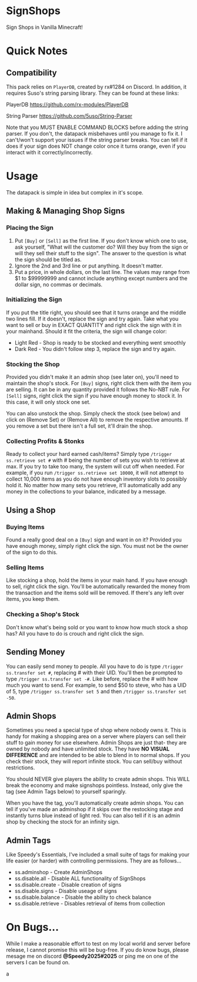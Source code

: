 # SignShops
Sign Shops in Vanilla Minecraft!


# Quick Notes

## Compatibility
This pack relies on `PlayerDB`, created by rx#1284 on Discord. In addition, it requires Suso's string parsing library. They can be found at these links:

PlayerDB <link>https://github.com/rx-modules/PlayerDB</link>

String Parser <link>https://github.com/5uso/String-Parser</link>

Note that you MUST ENABLE COMMAND BLOCKS before adding the string parser. If you don't, the datapack misbehaves until you manage to fix it. I can't/won't support your issues if the string parser breaks. You can tell if it does if your sign does NOT change color once it turns orange, even if you interact with it correctly/incorrectly.

# Usage
The datapack is simple in idea but complex in it's scope. 

## Making & Managing Shop Signs

### Placing the Sign
1. Put `[Buy]` or `[Sell]` as the first line. If you don't know which one to use, ask yourself, "What will the customer do? Will they buy from the sign or will they sell their stuff to the sign". The answer to the question is what the sign should be titled as.
2. Ignore the 2nd and 3rd line or put anything. It doesn't matter.
3. Put a price, in whole dollars, on the last line. The values may range from $1 to $99999999 and cannot include anything except numbers and the dollar sign, no commas or decimals.

### Initializing the Sign
If you put the title right, you should see that it turns orange and the middle two lines fill. If it doesn't, replace the sign and try again. Take what you want to sell or buy in EXACT QUANTITY and right click the sign with it in your mainhand. Should it fit the criteria, the sign will change color:
* Light Red - Shop is ready to be stocked and everything went smoothly
* Dark Red - You didn't follow step 3, replace the sign and try again.

### Stocking the Shop
Provided you didn't make it an admin shop (see later on), you'll need to maintain the shop's stock. For `[Buy]` signs, right click them with the item you are selling. It can be in any quantity provided it follows the No-NBT rule. For `[Sell]` signs, right click the sign if you have enough money to stock it. In this case, it will only stock one set.

You can also unstock the shop. Simply check the stock (see below) and click on (Remove Set) or (Remove All) to remove the respective amounts. If you remove a set but there isn't a full set, it'll drain the shop.

### Collecting Profits & Stonks
Ready to collect your hard earned cash/items? Simply type `/trigger ss.retrieve set #` with # being the number of sets you wish to retrieve at max. If you try to take too many, the system will cut off when needed. For example, if you run `/trigger ss.retrieve set 10000`, it will not attempt to collect 10,000 items as you do not have enough inventory slots to possibly hold it. No matter how many sets you retrieve, it'll automatically add any money in the collections to your balance, indicated by a message.

## Using a Shop

### Buying Items
Found a really good deal on a `[Buy]` sign and want in on it? Provided you have enough money, simply right click the sign. You must not be the owner of the sign to do this.

### Selling Items
Like stocking a shop, hold the items in your main hand. If you have enough to sell, right click the sign. You'll be automatically rewarded the money from the transaction and the items sold will be removed. If there's any left over items, you keep them.

### Checking a Shop's Stock
Don't know what's being sold or you want to know how much stock a shop has? All you have to do is crouch and right click the sign.

## Sending Money
You can easily send money to people. All you have to do is type `/trigger ss.transfer set #`, replacing # with their UID. You'll then be prompted to type `/trigger ss.transfer set -#`. Like before, replace the # with how much you want to send. For example, to send $50 to steve, who has a UID of 5, type `/trigger ss.transfer set 5` and then `/trigger ss.transfer set -50`.

## Admin Shops
Sometimes you need a special type of shop where nobody owns it. This is handy for making a shopping area on a server where players can sell their stuff to gain money for use elsewhere. Admin Shops are just that- they are owned by nobody and have unlimited stock. They have **NO VISUAL DIFFERENCE** and are intended to be able to blend in to normal shops. If you check their stock, they will report infinite stock. You can sell/buy without restrictions.

You should NEVER give players the ability to create admin shops. This WILL break the economy and make signshops pointless. Instead, only give the tag (see Admin Tags below) to yourself sparingly.

When you have the tag, you'll automatically create admin shops. You can tell if you've made an adminshop if it skips over the restocking stage and instantly turns blue instead of light red. You can also tell if it is an admin shop by checking the stock for an infinity sign.

## Admin Tags
Like Speedy's Essentials, I've included a small suite of tags for making your life easier (or harder) with controlling permissions. They are as follows...
* ss.adminshop - Create AdminShops
* ss.disable.all - Disable ALL functionality of SignShops
* ss.disable.create - Disable creation of signs
* ss.disable.signs - Disable useage of signs
* ss.disable.balance - Disable the ability to check balance
* ss.disable.retrieve - Disables retrieval of items from collection

# On Bugs...
While I make a reasonable effort to test on my local world and server before release, I cannot promise this will be bug-free. If you do know bugs, please mesage me on discord **@Speedy2025#2025** or ping me on one of the servers I can be found on.

a